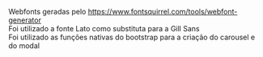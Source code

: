 
Webfonts geradas pelo https://www.fontsquirrel.com/tools/webfont-generator <br>
Foi utilizado a fonte Lato como substituta para a Gill Sans <br>
Foi utilizado as funções nativas do bootstrap para a criação do carousel e do modal
